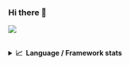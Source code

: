 ### Hi there 👋
</a>

![](https://visitor-badge.glitch.me/badge?page_id=1397981186.1397981186)

<br />

<details>
  <summary><b>📈&nbsp;&nbsp;Language&nbsp;/&nbsp;Framework stats</b></summary>
  <br/>
  <a href='https://profile.codersrank.io/user/1397981186/'>
  <img src='http://cr-skills-chart-widget.azurewebsites.net/api/api?username=1397981186&padding=30&skills=angular,batchfile,c,C%23,coffeescript,dart,go,html,json,java,javascript,less,mysql,php,pandas,perl,python,reactjs,scss,shell,svelte,swift,typescript,vue'>
  </a>














📈 my github stats
<p align="center"> <img src="https://github-readme-stats.vercel.app/api?username=1397981186&show_icons=true" alt="1397981186" />

